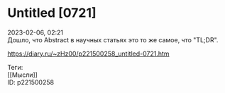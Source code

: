 Untitled [0721]
================

   
 2023-02-06, 02:21   
   Дошло, что Abstract в научных статьях это то же самое, что "TL;DR".   
     
 <https://diary.ru/~zHz00/p221500258_untitled-0721.htm>   
   
 Теги:   
 [[Мысли]]   
 ID: p221500258